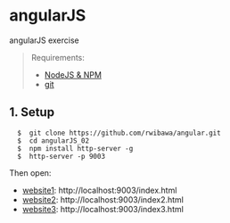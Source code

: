 # angularJS
angularJS exercise

> Requirements:
> * [NodeJS & NPM](https://docs.npmjs.com/getting-started/installing-node)
> * [git](https://git-scm.com)

## 1. Setup
```shell
  $  git clone https://github.com/rwibawa/angular.git
  $  cd angularJS_02
  $  npm install http-server -g
  $  http-server -p 9003
```
Then open:
* [website1](http://localhost:9003/index.html): http://localhost:9003/index.html
* [website2](http://localhost:9003/index2.html): http://localhost:9003/index2.html
* [website3](http://localhost:9003/index3.html): http://localhost:9003/index3.html
